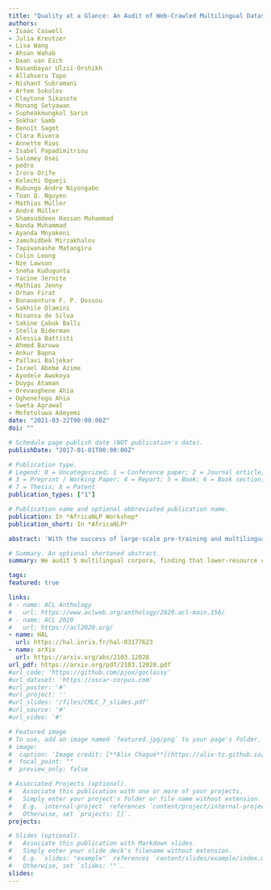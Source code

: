 ```yaml
---
title: "Quality at a Glance: An Audit of Web-Crawled Multilingual Datasets"
authors:
- Isaac Caswell 
- Julia Kreutzer
- Lisa Wang
- Ahsan Wahab
- Daan van Esch
- Nasanbayar Ulzii-Orshikh
- Allahsera Tapo
- Nishant Subramani
- Artem Sokolov
- Claytone Sikasote
- Monang Setyawan
- Supheakmungkol Sarin
- Sokhar Samb
- Benoît Sagot
- Clara Rivera
- Annette Rios
- Isabel Papadimitriou
- Salomey Osei
- pedro
- Iroro Orife
- Kelechi Ogueji
- Rubungo Andre Niyongabo
- Toan Q. Nguyen
- Mathias Müller
- André Müller
- Shamsuddeen Hassan Muhammad
- Nanda Muhammad
- Ayanda Mnyakeni
- Jamshidbek Mirzakhalov
- Tapiwanashe Matangira
- Colin Leong
- Nze Lawson
- Sneha Kudugunta
- Yacine Jernite
- Mathias Jenny
- Orhan Firat
- Bonaventure F. P. Dossou
- Sakhile Dlamini
- Nisansa de Silva
- Sakine Çabuk Ballı
- Stella Biderman
- Alessia Battisti
- Ahmed Baruwa
- Ankur Bapna
- Pallavi Baljekar
- Israel Abebe Azime
- Ayodele Awokoya
- Duygu Ataman
- Orevaoghene Ahia
- Oghenefego Ahia
- Sweta Agrawal
- Mofetoluwa Adeyemi
date: "2021-03-22T00:00:00Z"
doi: ""

# Schedule page publish date (NOT publication's date).
publishDate: "2017-01-01T00:00:00Z"

# Publication type.
# Legend: 0 = Uncategorized; 1 = Conference paper; 2 = Journal article;
# 3 = Preprint / Working Paper; 4 = Report; 5 = Book; 6 = Book section;
# 7 = Thesis; 8 = Patent
publication_types: ["1"]

# Publication name and optional abbreviated publication name.
publication: In *AfricaNLP Workshop*
publication_short: In *AfricaNLP*

abstract: 'With the success of large-scale pre-training and multilingual modeling in Natural Language Processing (NLP), recent years have seen a proliferation of large, web-mined text datasets covering hundreds of languages. However, to date there has been no systematic analysis of the quality of these publicly available datasets, or whether the datasets actually contain content in the languages they claim to represent. In this work, we manually audit the quality of 205 language-specific corpora released with five major public datasets (CCAligned, ParaCrawl, WikiMatrix, OSCAR, mC4), and audit the correctness of language codes in a sixth (JW300). We find that lower-resource corpora have systematic issues: at least 15 corpora are completely erroneous, and a significant fraction contains less than 50% sentences of acceptable quality. Similarly, we find 82 corpora that are mislabeled or use nonstandard/ambiguous language codes. We demonstrate that these issues are easy to detect even for non-speakers of the languages in question, and supplement the human judgements with automatic analyses. Inspired by our analysis, we recommend techniques to evaluate and improve multilingual corpora and discuss the risks that come with low-quality data releases.'

# Summary. An optional shortened abstract.
summary: We audit 5 multilingual corpora, finding that lower-resource corpora have systematic issues.

tags:
featured: true

links:
# - name: ACL Anthology
#   url: https://www.aclweb.org/anthology/2020.acl-main.156/
# - name: ACL 2020
#   url: https://acl2020.org/
- name: HAL
  url: https://hal.inria.fr/hal-03177623
- name: arXiv
  url: https://arxiv.org/abs/2103.12028
url_pdf: https://arxiv.org/pdf/2103.12028.pdf
#url_code: 'https://github.com/pjox/goclassy'
#url_dataset: 'https://oscar-corpus.com'
#url_poster: '#'
#url_project: ''
#url_slides: '/files/CMLC_7_slides.pdf'
#url_source: '#'
#url_video: '#'

# Featured image
# To use, add an image named `featured.jpg/png` to your page's folder. 
# image:
#  caption: 'Image credit: [**Alix Chagué**](https://alix-tz.github.io/en/index.html)'
#  focal_point: ""
#  preview_only: false

# Associated Projects (optional).
#   Associate this publication with one or more of your projects.
#   Simply enter your project's folder or file name without extension.
#   E.g. `internal-project` references `content/project/internal-project/index.md`.
#   Otherwise, set `projects: []`.
projects:

# Slides (optional).
#   Associate this publication with Markdown slides.
#   Simply enter your slide deck's filename without extension.
#   E.g. `slides: "example"` references `content/slides/example/index.md`.
#   Otherwise, set `slides: ""`.
slides:
---
```

